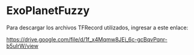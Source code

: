 # ExoPlanetFuzzy

Para descargar los archivos TFRecord utilizados, ingresar a este enlace:

https://drive.google.com/file/d/1f_x4Mqmw8JEj_6c-gcBqvPqnr-b5uIrW/view
